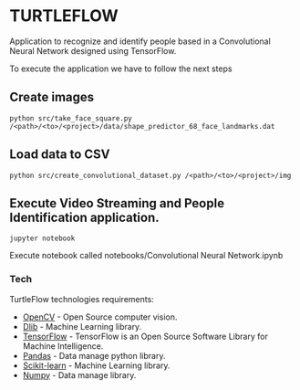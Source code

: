 TURTLEFLOW
==========
Application to recognize and identify people based in a Convolutional Neural Network designed using TensorFlow.

To execute the application we have to follow the next steps

## Create images

```
python src/take_face_square.py /<path>/<to>/<project>/data/shape_predictor_68_face_landmarks.dat
```

## Load data to CSV

```
python src/create_convolutional_dataset.py /<path>/<to>/<project>/img
```

## Execute Video Streaming and People Identification application.

```
jupyter notebook
```

Execute notebook called notebooks/Convolutional Neural Network.ipynb


### Tech
TurtleFlow technologies requirements:

  - [OpenCV] - Open Source computer vision.
  - [Dlib] - Machine Learning library.
  - [TensorFlow] - TensorFlow is an Open Source Software Library for Machine Intelligence.
  - [Pandas] - Data manage python library.
  - [Scikit-learn] - Machine Learning library.
  - [Numpy] - Data manage library.

   [OpenCV]: <http://opencv.org/>
   [Dlib]: <http://dlib.net/>
   [TensorFlow]: <https://www.tensorflow.org/>
   [Pandas]: <http://pandas.pydata.org/>
   [Scikit-learn]: <http://scikit-learn.org/stable/>
   [Numpy]: <http://www.numpy.org/>
